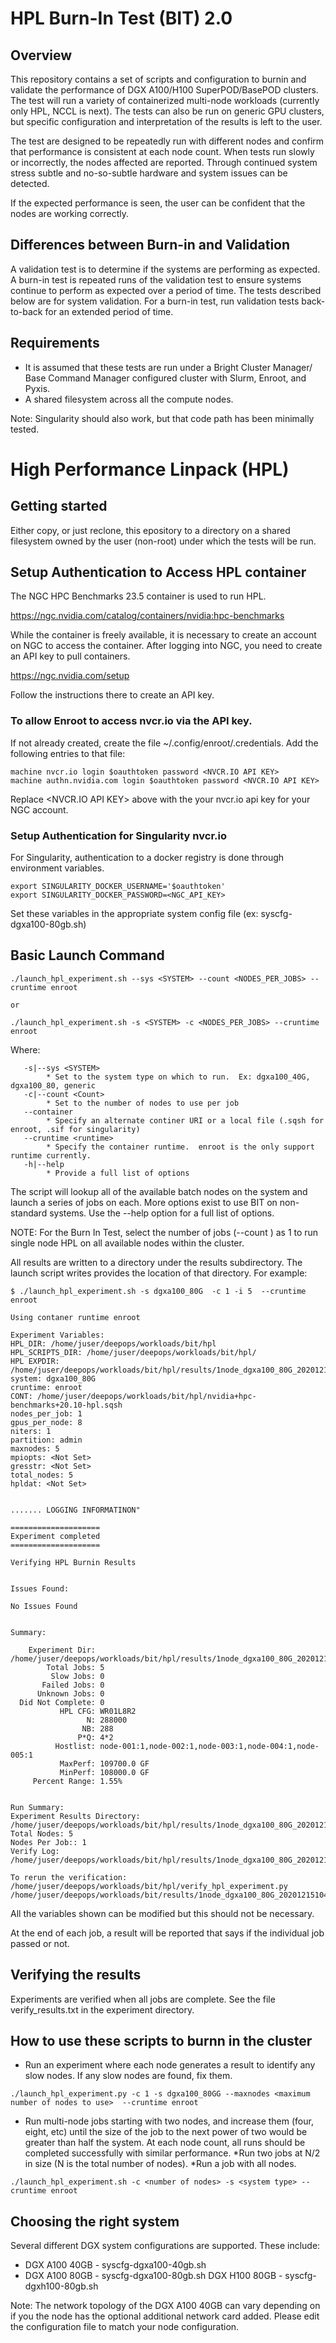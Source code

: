 # HPL Burn-In Test (BIT) 2.0

## Overview

This repository contains a set of scripts and configuration to burnin and validate the performance of DGX A100/H100 SuperPOD/BasePOD clusters. The test will run a variety of containerized multi-node workloads (currently only HPL, NCCL is next).  The tests can also be run on generic GPU clusters, but specific configuration and interpretation of the results is left to the user.

The test are designed to be repeatedly run with different nodes and confirm that performance is consistent at each node count.  When tests run slowly or incorrectly, the nodes affected are reported.  Through continued system stress subtle and no-so-subtle hardware and system issues can be detected.  

If the expected performance is seen, the user can be confident that the nodes are working correctly.

## Differences between Burn-in and Validation
A validation test is to determine if the systems are performing as expected.  A burn-in test is 
repeated runs of the validation test to ensure systems continue to perform as expected over a 
period of time.  The tests described below are for system validation.  For a burn-in test, run 
validation tests back-to-back for an extended period of time.

## Requirements

- It is assumed that these tests are run under a Bright Cluster Manager/ Base Command Manager configured cluster with Slurm, Enroot, and Pyxis.
- A shared filesystem across all the compute nodes.

Note: Singularity should also work, but that code path has been minimally tested.

# High Performance Linpack (HPL)

## Getting started

Either copy, or just reclone, this epository to a directory on a shared filesystem owned by the user (non-root) under which the tests will be run.

## Setup Authentication to Access HPL container

The NGC HPC Benchmarks 23.5 container is used to run HPL.  

https://ngc.nvidia.com/catalog/containers/nvidia:hpc-benchmarks

While the container is freely available, it is necessary to create an account on NGC to access the 
container.  After logging into NGC, you need to create an API key to pull containers. 

https://ngc.nvidia.com/setup

Follow the instructions there to create an API key.

###  To allow Enroot to access nvcr.io via the API key.

If not already created, create the file ~/.config/enroot/.credentials.  Add the following entries to that file:

```
machine nvcr.io login $oauthtoken password <NVCR.IO API KEY>
machine authn.nvidia.com login $oauthtoken password <NVCR.IO API KEY>
```
Replace <NVCR.IO API KEY> above with the your nvcr.io api key for your NGC account.

### Setup Authentication for Singularity nvcr.io

For Singularity, authentication to a docker registry is done through environment variables. 

```
export SINGULARITY_DOCKER_USERNAME='$oauthtoken'
export SINGULARITY_DOCKER_PASSWORD=<NGC_API_KEY>
```

Set these variables in the appropriate system config file (ex: syscfg-dgxa100-80gb.sh)


## Basic Launch Command

```
./launch_hpl_experiment.sh --sys <SYSTEM> --count <NODES_PER_JOBS> --cruntime enroot 

or

./launch_hpl_experiment.sh -s <SYSTEM> -c <NODES_PER_JOBS> --cruntime enroot
```

Where:

```
   -s|--sys <SYSTEM>
        * Set to the system type on which to run.  Ex: dgxa100_40G, dgxa100_80, generic
   -c|--count <Count>
        * Set to the number of nodes to use per job
   --container 
        * Specify an alternate continer URI or a local file (.sqsh for enroot, .sif for singularity)
   --cruntime <runtime> 
        * Specify the container runtime.  enroot is the only support runtime currently.
   -h|--help
        * Provide a full list of options
```

The script will lookup all of the available batch nodes on the system and launch a series of jobs on each.  More options exist to use BIT on non-standard systems.  Use the --help option for a full list of options.

NOTE: For the Burn In Test, select the number of jobs (--count ) as 1 to run single node HPL on all available nodes within the cluster.

All results are written to a directory under the results subdirectory.  The launch script writes provides the location of that directory.  For example:

```
$ ./launch_hpl_experiment.sh -s dgxa100_80G  -c 1 -i 5  --cruntime enroot

Using contaner runtime enroot

Experiment Variables:
HPL_DIR: /home/juser/deepops/workloads/bit/hpl
HPL_SCRIPTS_DIR: /home/juser/deepops/workloads/bit/hpl/
HPL EXPDIR: /home/juser/deepops/workloads/bit/hpl/results/1node_dgxa100_80G_20201215104946 system: dgxa100_80G
cruntime: enroot
CONT: /home/juser/deepops/workloads/bit/hpl/nvidia+hpc-benchmarks+20.10-hpl.sqsh
nodes_per_job: 1
gpus_per_node: 8
niters: 1
partition: admin
maxnodes: 5
mpiopts: <Not Set>
gresstr: <Not Set>
total_nodes: 5
hpldat: <Not Set>


....... LOGGING INFORMATINON"

====================
Experiment completed
====================

Verifying HPL Burnin Results


Issues Found:

No Issues Found


Summary:

    Experiment Dir: /home/juser/deepops/workloads/bit/hpl/results/1node_dgxa100_80G_20201215104946
        Total Jobs: 5
         Slow Jobs: 0
       Failed Jobs: 0
      Unknown Jobs: 0
  Did Not Complete: 0
           HPL CFG: WR01L8R2
                 N: 288000
                NB: 288
               P*Q: 4*2
          Hostlist: node-001:1,node-002:1,node-003:1,node-004:1,node-005:1
           MaxPerf: 109700.0 GF
           MinPerf: 108000.0 GF
     Percent Range: 1.55%


Run Summary:
Experiment Results Directory: /home/juser/deepops/workloads/bit/hpl/results/1node_dgxa100_80G_20201215104946
Total Nodes: 5
Nodes Per Job:: 1
Verify Log: /home/juser/deepops/workloads/bit/hpl/results/1node_dgxa100_80G_20201215104946/verify_results.txt

To rerun the verification: /home/juser/deepops/workloads/bit/hpl/verify_hpl_experiment.py /home/juser/deepops/workloads/bit/results/1node_dgxa100_80G_20201215104946

```

All the variables shown can be modified but this should not be necessary.

At the end of each job, a result will be reported that says if the individual job passed or not.

## Verifying the results

Experiments are verified when all jobs are complete.  See the file verify_results.txt in the experiment directory.

## How to use these scripts to burnn in the cluster
 * Run an experiment where each node generates a result to identify any slow nodes.  If any slow nodes are found, fix them.

```
./launch_hpl_experiment.py -c 1 -s dgxa100_80GG --maxnodes <maximum number of nodes to use>  --cruntime enroot
```
* Run multi-node jobs starting with two nodes, and increase them (four, eight, etc) until the size of the job to the next power of two would be greater than half the system.  At each node count, all runs should be completed successfully with similar performance.
*Run two jobs at N/2 in size (N is the total number of nodes). 
*Run a job with all nodes.


```
./launch_hpl_experiment.sh -c <number of nodes> -s <system type> --cruntime enroot

```

## Choosing the right system
Several different DGX system configurations are supported.  These include:

* DGX A100 40GB  - syscfg-dgxa100-40gb.sh
* DGX A100 80GB  - syscfg-dgxa100-80gb.sh
  DGX H100 80GB  - syscfg-dgxh100-80gb.sh

Note: The network topology of the DGX A100 40GB can vary depending on if you the node has the optional additional network card added.  Please edit the configuration file to match your node configuration.

